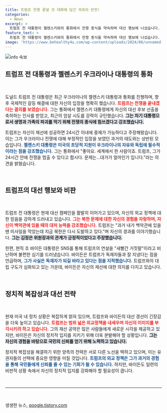 ```yaml
---
title: 트럼프 전쟁 끝낼 것 대화에 담긴 의외의 반전!
categories:
  - News
excerpt: >
  트럼프 전 대통령이 젤렌스키와의 통화에서 전쟁 종식을 약속하며 대선 행보에 나섰습니다. 바이든 대통령은 SNS를 통해 이에 대한 불편한 심기를 드러내며 맞대응하고 나섰습니다. 정치적 파란을 예고하는 이 만남, 그 이면에는 어떤 이슈가 숨겨져 있을까요?
feature_text: >
  트럼프 전 대통령이 젤렌스키와의 통화에서 전쟁 종식을 약속하며 대선 행보에 나섰습니다. 바이든 대통령은 SNS를 통해 이에 대한 불편한 심기를 드러내며 맞대응하고 나섰습니다. 정치적 파란을 예고하는 이 만남, 그 이면에는 어떤 이슈가 숨겨져 있을까요?
image: 'https://www.behealthy4u.com/wp-content/uploads/2024/06/unnamed-file.png'
---
```


<p><img src="https://www.behealthy4u.com/wp-content/uploads/2024/06/unnamed-file.png" alt="info 속보" /></p>

<h2 data-ke-size="size26">트럼프 전 대통령과 젤렌스키 우크라이나 대통령의 통화</h2>

<p data-ke-size="size16">&nbsp;</p>

<p>도널드 트럼프 전 대통령은 최근 우크라이나의 젤렌스키 대통령과 통화를 진행하며, 향후 국제적인 갈등 해결에 대한 자신의 입장을 명확히 했습니다. <b><span style="color: #ee2323;">트럼프는 전쟁을 끝내겠다는 결의를 보였습니다.</span></b> 그는 통화에서 젤렌스키 대통령에게 자신의 대선 후보 선출을 축하하는 인사를 받았고, 최근의 암살 시도를 강력히 규탄했습니다. <b><span style="background-color: #21538527;">그는 차기 대통령으로서 생명과 가족의 파괴를 막기 위해 전쟁의 종식에 힘쓰겠다고 강조했습니다.</span></b> </p>

<p>트럼프는 자신이 재선에 성공하면 24시간 이내에 중재가 가능하다고 주장해왔습니다. 이는 그가 우크라이나 전쟁에 대해 부정적인 입장을 보였던 과거의 태도와는 상반된 모습입니다. <b><span style="color: #1a5490;">젤렌스키 대통령은 미국의 초당적 지원이 우크라이나의 자유와 독립에 필수적이라는 점을 강조했습니다.</span></b> 그는 통화에서 "좋아요. 세계에서 한 사람이죠. 트럼프, 그가 24시간 안에 전쟁을 멈출 수 있다고 합시다. 문제는…대가가 얼마인가 입니다."라는 의견을 밝혔습니다. </p>

<p data-ke-size="size16">&nbsp;</p>

<h2 data-ke-size="size26">트럼프의 대선 행보와 비판</h2>

<p data-ke-size="size16">&nbsp;</p>

<p>트럼프 전 대통령은 현재 대선 캠페인을 활발히 이어가고 있으며, 자신의 외교 정책에 대한 믿음을 강하게 드러내고 있습니다. <b><span style="color: #ee2323;">그는 북한 문제에 대한 자신의 경험을 자랑하며, 자신이 백악관에 있을 때의 대처 능력을 강조했습니다.</span></b> 트럼프는 "과거 내가 백악관에 있을 땐 미사일을 막았는데 지금 북한은 다시 도발하고 있다."며 자신의 경과를 이야기했습니다. <b><span style="background-color: #21538527;">그는 김정은 위원장과의 관계가 긍정적이었다고 주장했습니다.</span></b></p>

<p>한편, 현직 조 바이든 대통령은 SNS를 통해 트럼프의 연설을 "새빨간 거짓말"이라고 비난하며 불편한 심기를 드러냈습니다. 바이든은 트럼프가 독재자들과 잘 지냈다는 점을 언급하며, <b><span style="color: #1a5490;">그가 사실은 독재자가 되길 바라고 있다는 점을 지적했습니다.</span></b> 트럼프와의 대립 구도가 심화되고 있는 가운데, 바이든은 자신의 재선에 대한 의지를 다지고 있습니다.</p>

<p data-ke-size="size16">&nbsp;</p>

<h2 data-ke-size="size26">정치적 복잡성과 대선 전략</h2>

<p data-ke-size="size16">&nbsp;</p>

<p>현재 미국 내 정치 상황은 복잡하게 얽혀 있으며, 트럼프와 바이든의 대선 경선이 긴장감을 더욱 높이고 있습니다. <b><span style="color: #ee2323;">트럼프는 범위 넓은 외교정책을 내세우며 자신의 이미지를 부각시키려 하고 있습니다.</span></b> 그의 재선 공약은 많은 사람들에게 새로운 시각을 제공하고 있지만, 바이든은 자신의 정치적 입지를 지키기 위해 더욱 분발해야 할 상황입니다. <b><span style="background-color: #21538527;">그는 자신의 경험을 바탕으로 국민의 신뢰를 얻기 위해 노력하고 있습니다.</span></b></p>

<p>정치적 복잡성을 해결하기 위한 양측의 전략은 서로 다른 노선을 택하고 있으며, 이는 유권자들의 선택에 중요한 영향을 미칠 것입니다. <b><span style="color: #1a5490;">트럼프의 외교 정책은 그가 과거의 경험을 통해 국민들에게 신뢰를 줄 수 있는 기회가 될 수 있습니다.</span></b> 하지만, 바이든도 일련의 비판적 상황 속에서 자신의 정치적 입지를 강화해야 할 필요성이 큽니다.</p>

<p data-ke-size="size16">&nbsp;</p>

<hr>

<p data-ke-size="size16">&nbsp;</p>
생생한 뉴스, <a href="https://qoogle.tistory.com" rel="dofollow">qoogle.tistory.com</a>



